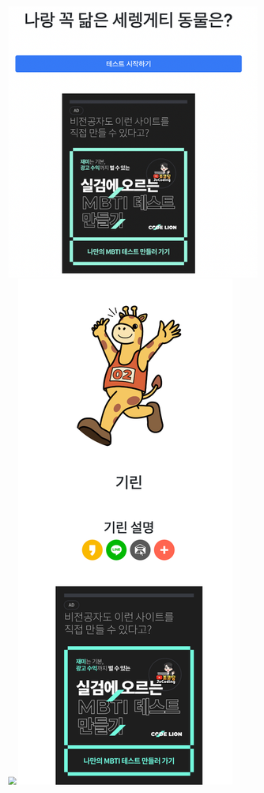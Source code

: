 <img src='./image/loading.png' width:400px height:400px>
<img src='./image/in-progress.png' width:400px height:400px>
<img src='./image/result.png' width:400px height:400px>

